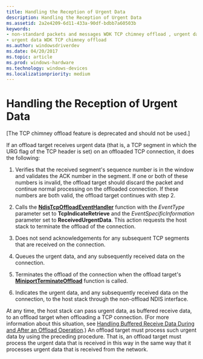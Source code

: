 ```yaml
---
title: Handling the Reception of Urgent Data
description: Handling the Reception of Urgent Data
ms.assetid: 2a2e4209-6d11-433a-90df-bdbb7a60503b
keywords:
- non-standard packets and messages WDK TCP chimney offload , urgent data
- urgent data WDK TCP chimney offload
ms.author: windowsdriverdev
ms.date: 04/20/2017
ms.topic: article
ms.prod: windows-hardware
ms.technology: windows-devices
ms.localizationpriority: medium
---
```


# Handling the Reception of Urgent Data


\[The TCP chimney offload feature is deprecated and should not be used.\]

If an offload target receives urgent data (that is, a TCP segment in which the URG flag of the TCP header is set) on an offloaded TCP connection, it does the following:

1.  Verifies that the received segment's sequence number is in the window and validates the ACK number in the segment. If one or both of these numbers is invalid, the offload target should discard the packet and continue normal processing on the offloaded connection. If these numbers are both valid, the offload target continues with step 2.

2.  Calls the [**NdisTcpOffloadEventHandler**](https://msdn.microsoft.com/library/windows/hardware/ff564595) function with the *EventType* parameter set to **TcpIndicateRetrieve** and the *EventSpecificInformation* parameter set to **ReceivedUrgentData**. This action requests the host stack to terminate the offload of the connection.

3.  Does not send acknowledgements for any subsequent TCP segments that are received on the connection.

4.  Queues the urgent data, and any subsequently received data on the connection.

5.  Terminates the offload of the connection when the offload target's [**MiniportTerminateOffload**](https://msdn.microsoft.com/library/windows/hardware/ff559468) function is called.

6.  Indicates the urgent data, and any subsequently received data on the connection, to the host stack through the non-offload NDIS interface.

At any time, the host stack can pass urgent data, as buffered receive data, to an offload target when offloading a TCP connection. (For more information about this situation, see [Handling Buffered Receive Data During and After an Offload Operation](handling-buffered-receive-data-during-and-after-an-offload-operation.md).) An offload target must process such urgent data by using the preceding procedure. That is, an offload target must process the urgent data that is received in this way in the same way that it processes urgent data that is received from the network.

 

 





